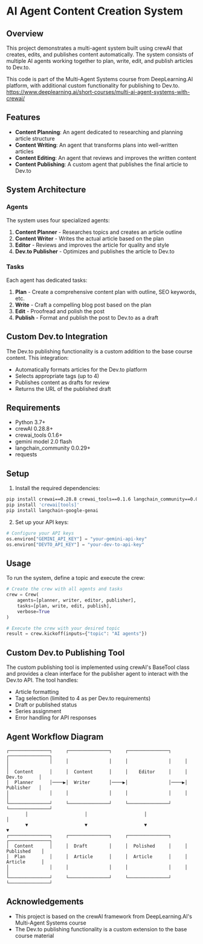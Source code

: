 # AI Agent Content Creation System

## Overview
This project demonstrates a multi-agent system built using crewAI that creates, edits, and publishes content automatically. The system consists of multiple AI agents working together to plan, write, edit, and publish articles to Dev.to.

This code is part of the Multi-Agent Systems course from DeepLearning.AI platform, with additional custom functionality for publishing to Dev.to.
https://www.deeplearning.ai/short-courses/multi-ai-agent-systems-with-crewai/


## Features
- **Content Planning**: An agent dedicated to researching and planning article structure
- **Content Writing**: An agent that transforms plans into well-written articles
- **Content Editing**: An agent that reviews and improves the written content
- **Content Publishing**: A custom agent that publishes the final article to Dev.to

## System Architecture

### Agents
The system uses four specialized agents:

1. **Content Planner** - Researches topics and creates an article outline
2. **Content Writer** - Writes the actual article based on the plan
3. **Editor** - Reviews and improves the article for quality and style
4. **Dev.to Publisher** - Optimizes and publishes the article to Dev.to

### Tasks
Each agent has dedicated tasks:

1. **Plan** - Create a comprehensive content plan with outline, SEO keywords, etc.
2. **Write** - Craft a compelling blog post based on the plan
3. **Edit** - Proofread and polish the post
4. **Publish** - Format and publish the post to Dev.to as a draft

## Custom Dev.to Integration
The Dev.to publishing functionality is a custom addition to the base course content. This integration:

- Automatically formats articles for the Dev.to platform
- Selects appropriate tags (up to 4)
- Publishes content as drafts for review
- Returns the URL of the published draft

## Requirements
- Python 3.7+
- crewAI 0.28.8+
- crewai_tools 0.1.6+
- gemini model 2.0 flash
- langchain_community 0.0.29+
- requests

## Setup
1. Install the required dependencies:
```bash
pip install crewai==0.28.8 crewai_tools==0.1.6 langchain_community==0.0.29 requests 
pip install 'crewai[tools]'
pip install langchain-google-genai
```

2. Set up your API keys:
```python
# Configure your API keys
os.environ["GEMINI_API_KEY"] = "your-gemini-api-key"
os.environ["DEVTO_API_KEY"] = "your-dev-to-api-key"
```

## Usage
To run the system, define a topic and execute the crew:

```python
# Create the crew with all agents and tasks
crew = Crew(
    agents=[planner, writer, editor, publisher],
    tasks=[plan, write, edit, publish],
    verbose=True
)

# Execute the crew with your desired topic
result = crew.kickoff(inputs={"topic": "AI agents"})
```

## Custom Dev.to Publishing Tool
The custom publishing tool is implemented using crewAI's BaseTool class and provides a clean interface for the publisher agent to interact with the Dev.to API. The tool handles:

- Article formatting
- Tag selection (limited to 4 as per Dev.to requirements)
- Draft or published status
- Series assignment
- Error handling for API responses

## Agent Workflow Diagram

```
┌───────────────┐     ┌───────────────┐     ┌───────────────┐     ┌───────────────┐
│               │     │               │     │               │     │               │
│  Content      │     │  Content      │     │    Editor     │     │   Dev.to      │
│  Planner      │────▶│  Writer       │────▶│               │────▶│   Publisher   │
│               │     │               │     │               │     │               │
└───────────────┘     └───────────────┘     └───────────────┘     └───────────────┘
       │                     │                     │                     │
       ▼                     ▼                     ▼                     ▼
┌───────────────┐     ┌───────────────┐     ┌───────────────┐     ┌───────────────┐
│  Content      │     │  Draft        │     │  Polished     │     │  Published    │
│  Plan         │     │  Article      │     │  Article      │     │  Article      │
│               │     │               │     │               │     │               │
└───────────────┘     └───────────────┘     └───────────────┘     └───────────────┘
```

## Acknowledgements
- This project is based on the crewAI framework from DeepLearning.AI's Multi-Agent Systems course
- The Dev.to publishing functionality is a custom extension to the base course material
